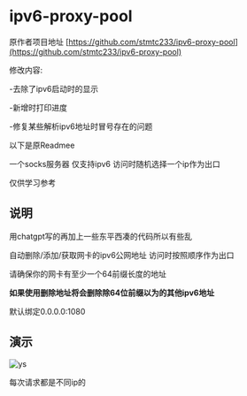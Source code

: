 # ipv6-proxy-pool

原作者项目地址 [https://github.com/stmtc233/ipv6-proxy-pool](https://github.com/stmtc233/ipv6-proxy-pool)

修改内容:

  -去除了ipv6启动时的显示
  
  -新增时打印进度
  
  -修复某些解析ipv6地址时冒号存在的问题

以下是原Readmee

一个socks服务器 仅支持ipv6 访问时随机选择一个ip作为出口

仅供学习参考

## 说明
用chatgpt写的再加上一些东平西凑的代码所以有些乱

自动删除/添加/获取网卡的ipv6公网地址 访问时按照顺序作为出口

请确保你的网卡有至少一个64前缀长度的地址

__如果使用删除地址将会删除除64位前缀以为的其他ipv6地址__

默认绑定0.0.0.0:1080

## 演示
![ys](https://github.com/stmtc233/ipv6-proxy-pool/blob/e18f0033c9b5c21a41fdec4613f67e8059582896/ys.gif)

每次请求都是不同ip的
